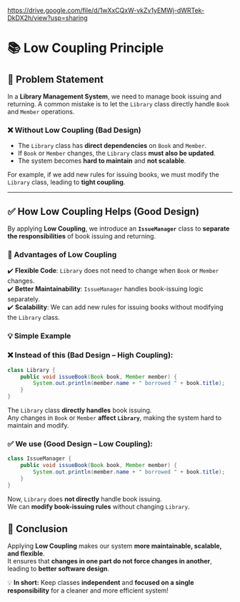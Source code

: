 https://drive.google.com/file/d/1wXxCQxW-vkZv1yEMWj-dWRTek-DkDX2h/view?usp=sharing
# 📚 Low Coupling Principle 

## 🛑 Problem Statement  

In a **Library Management System**, we need to manage book issuing and returning. A common mistake is to let the `Library` class directly handle `Book` and `Member` operations.  

### ❌ Without Low Coupling (Bad Design)  
- The `Library` class has **direct dependencies** on `Book` and `Member`.  
- If `Book` or `Member` changes, the `Library` class **must also be updated**.  
- The system becomes **hard to maintain** and **not scalable**.  

For example, if we add new rules for issuing books, we must modify the `Library` class, leading to **tight coupling**.  

---

## ✅ How Low Coupling Helps (Good Design)  

By applying **Low Coupling**, we introduce an **`IssueManager`** class to **separate the responsibilities** of book issuing and returning.  

### 🔹 Advantages of Low Coupling  
✔️ **Flexible Code**: `Library` does not need to change when `Book` or `Member` changes.  
✔️ **Better Maintainability**: `IssueManager` handles book-issuing logic separately.  
✔️ **Scalability**: We can add new rules for issuing books without modifying the `Library` class.  

### 💡 Simple Example  

### ❌ Instead of this **(Bad Design – High Coupling)**:  

```java
class Library {
    public void issueBook(Book book, Member member) {
        System.out.println(member.name + " borrowed " + book.title);
    }
}
```

The `Library` class **directly handles** book issuing.  
Any changes in `Book` or `Member` **affect `Library`**, making the system hard to maintain and modify.


### ✅ We use **(Good Design – Low Coupling)**: 

```java
class IssueManager {
    public void issueBook(Book book, Member member) {
        System.out.println(member.name + " borrowed " + book.title);
    }
}
```
Now, `Library` does **not directly** handle book issuing.  
We can **modify book-issuing rules** without changing `Library`.


## 🎯 Conclusion  

Applying **Low Coupling** makes our system **more maintainable, scalable, and flexible**.  
It ensures that **changes in one part do not force changes in another**, leading to **better software design**.  

💡 **In short:** Keep classes **independent** and **focused on a single responsibility** for a cleaner and more efficient system! 

